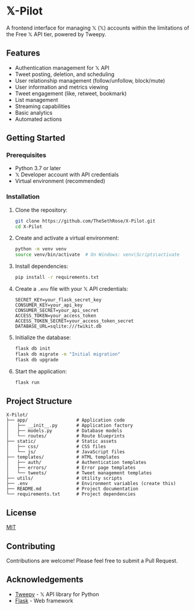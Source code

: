 # 𝕏-Pilot

A frontend interface for managing 𝕏 (𝕏) accounts within the limitations of the Free 𝕏 API tier, powered by Tweepy.

## Features

- Authentication management for 𝕏 API
- Tweet posting, deletion, and scheduling
- User relationship management (follow/unfollow, block/mute)
- User information and metrics viewing
- Tweet engagement (like, retweet, bookmark)
- List management
- Streaming capabilities
- Basic analytics
- Automated actions

## Getting Started

### Prerequisites

- Python 3.7 or later
- 𝕏 Developer account with API credentials
- Virtual environment (recommended)

### Installation

1. Clone the repository:
   ```bash
   git clone https://github.com/TheSethRose/X-Pilot.git
   cd X-Pilot
   ```

2. Create and activate a virtual environment:
   ```bash
   python -m venv venv
   source venv/bin/activate  # On Windows: venv\Scripts\activate
   ```

3. Install dependencies:
   ```bash
   pip install -r requirements.txt
   ```

4. Create a `.env` file with your 𝕏 API credentials:
   ```
   SECRET_KEY=your_flask_secret_key
   CONSUMER_KEY=your_api_key
   CONSUMER_SECRET=your_api_secret
   ACCESS_TOKEN=your_access_token
   ACCESS_TOKEN_SECRET=your_access_token_secret
   DATABASE_URL=sqlite:///twikit.db
   ```

5. Initialize the database:
   ```bash
   flask db init
   flask db migrate -m "Initial migration"
   flask db upgrade
   ```

6. Start the application:
   ```bash
   flask run
   ```

## Project Structure

```
X-Pilot/
├── app/                  # Application code
│   ├── __init__.py       # Application factory
│   ├── models.py         # Database models
│   └── routes/           # Route blueprints
├── static/               # Static assets
│   ├── css/              # CSS files
│   └── js/               # JavaScript files
├── templates/            # HTML templates
│   ├── auth/             # Authentication templates
│   ├── errors/           # Error page templates
│   └── tweets/           # Tweet management templates
├── utils/                # Utility scripts
├── .env                  # Environment variables (create this)
├── README.md             # Project documentation
└── requirements.txt      # Project dependencies
```

## License

[MIT](LICENSE)

## Contributing

Contributions are welcome! Please feel free to submit a Pull Request.

## Acknowledgements

- [Tweepy](https://www.tweepy.org/) - 𝕏 API library for Python
- [Flask](https://flask.palletsprojects.com/) - Web framework
